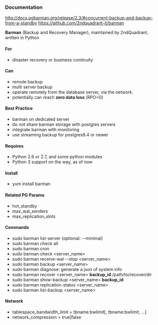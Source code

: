 ### Documentation
http://docs.pgbarman.org/release/2.3/#concurrent-backup-and-backup-from-a-standby
https://github.com/2ndquadrant-it/barman


**Barman** (Backup and Recovery Manager), maintained by 2ndQuadrant, written in Python

#### For 
* disaster recovery or business continuity

####  Can
* remote backup
* multi server backup
* operate remotely from the database server, via the network.
* potentially can reach **zero data loss** (RPO=0)

#### Best Practice
* barman on dedicated server
* do not share barman storage with postgres servers
* integrate barman with monitoring
* use streaming backup for postgres9.4 or newer

#### Requires
* Python 2.6 or 2.7, and some python modules
* Python 3 support on the way, as of now

#### Install
* yum install barman

#### Related PG Params
* hot_standby
* max_wal_senders
* max_replication_slots

#### Commands
* sudo barman list-server (optional: --minimal)
* sudo barman check all
* sudo barman cron
* sudo barman check \<server_name\>
* sudo barman receive-wal --stop \<server_name\>
* sudo barman backup \<server_name\>
* sudo barman diagnose: generate a json of system info
* sudo barman recover \<server_name\> **backup_id** /path/to/recover/dir
* sudo barman show-backup \<server_name\> **backup_id**
* sudo barman replication-status \<server_name\>
* sudo barman list-backup \<server_name\>

#### Network
* tablespace_bandwidth_limit = tbname:bwlimit[, tbname:bwlimit, ...]
* network_compression = true|false
